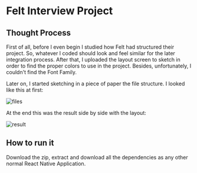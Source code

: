 # Felt Interview Project

## Thought Process

First of all, before I even begin I studied how Felt had structured their project. So, whatever I coded should look
and feel similar for the later integration process. After that, I uploaded the layout screen to sketch in order to
find the proper colors to use in the project. Besides, unfortunately, I couldn't find the Font Family.

Later on, I started sketching in a piece of paper the file structure. I looked like this at first:

![files](https://i.imgur.com/qwiRrxV.jpg)

At the end this was the result side by side with the layout:

![result](https://i.imgur.com/OB39j1h.png)

## How to run it

Download the zip, extract and download all the dependencies as any other normal React Native Application.
